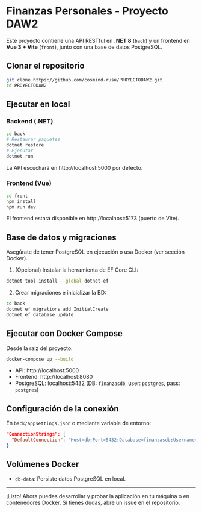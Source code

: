 # Finanzas Personales - Proyecto DAW2

Este proyecto contiene una API RESTful en **.NET 8** (`back`) y un frontend en **Vue 3 + Vite** (`front`), junto con una base de datos PostgreSQL.

## Clonar el repositorio
```bash
git clone https://github.com/cosmind-rusu/PROYECTODAW2.git
cd PROYECTODAW2
```

## Ejecutar en local

### Backend (.NET)
```bash
cd back
# Restaurar paquetes
dotnet restore
# Ejecutar
dotnet run
```
La API escuchará en http://localhost:5000 por defecto.

### Frontend (Vue)
```bash
cd front
npm install
npm run dev
```
El frontend estará disponible en http://localhost:5173 (puerto de Vite).

## Base de datos y migraciones

Asegúrate de tener PostgreSQL en ejecución o usa Docker (ver sección Docker).

1. (Opcional) Instalar la herramienta de EF Core CLI:
```bash
dotnet tool install --global dotnet-ef
```
2. Crear migraciones e inicializar la BD:
```bash
cd back
dotnet ef migrations add InitialCreate
dotnet ef database update
```

## Ejecutar con Docker Compose

Desde la raíz del proyecto:
```bash
docker-compose up --build
```

- API: http://localhost:5000
- Frontend: http://localhost:8080
- PostgreSQL: localhost:5432 (DB: `finanzasdb`, user: `postgres`, pass: `postgres`)

## Configuración de la conexión

En `back/appsettings.json` o mediante variable de entorno:
```json
"ConnectionStrings": {
  "DefaultConnection": "Host=db;Port=5432;Database=finanzasdb;Username=postgres;Password=postgres"
}
```

## Volúmenes Docker

- `db-data`: Persiste datos PostgreSQL en local.

---

¡Listo! Ahora puedes desarrollar y probar la aplicación en tu máquina o en contenedores Docker. Si tienes dudas, abre un issue en el repositorio.
